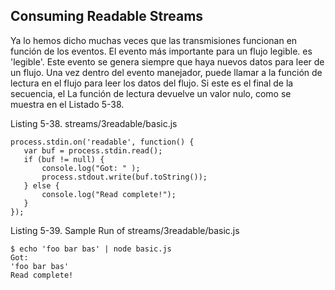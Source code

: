 ## Consuming Readable Streams

Ya lo hemos dicho muchas veces que las transmisiones funcionan 
en función de los eventos. El evento más importante para un flujo legible.
es 'legible'. Este evento se genera siempre que haya nuevos 
datos para leer de un flujo. Una vez dentro del evento
manejador, puede llamar a la función de lectura en el flujo para 
leer los datos del flujo. Si este es el final de la secuencia, el
La función de lectura devuelve un valor nulo, como se muestra en el Listado 5-38.

Listing 5-38. streams/3readable/basic.js

```
process.stdin.on('readable', function() {
   var buf = process.stdin.read();
   if (buf != null) {
       console.log("Got: " );
       process.stdout.write(buf.toString());
   } else {
       console.log("Read complete!");
   }
});
```

Listing 5-39. Sample Run of streams/3readable/basic.js

```
$ echo 'foo bar bas' | node basic.js
Got:
'foo bar bas'
Read complete!
```